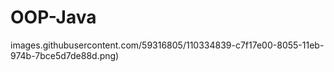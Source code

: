 # OOP-Java

images.githubusercontent.com/59316805/110334839-c7f17e00-8055-11eb-974b-7bce5d7de88d.png)
